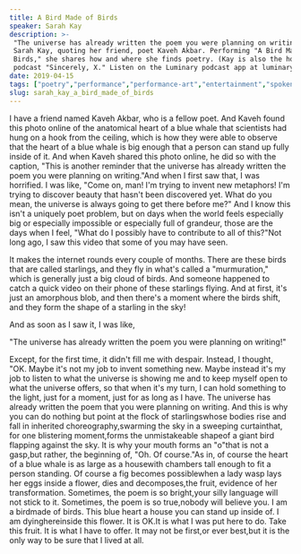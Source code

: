 ```yaml
---
title: A Bird Made of Birds
speaker: Sarah Kay
description: >-
 "The universe has already written the poem you were planning on writing," says
 Sarah Kay, quoting her friend, poet Kaveh Akbar. Performing "A Bird Made of
 Birds," she shares how and where she finds poetry. (Kay is also the host of TED's
 podcast "Sincerely, X." Listen on the Luminary podcast app at luminary.link/ted)
date: 2019-04-15
tags: ["poetry","performance","performance-art","entertainment","spoken-word","storytelling"]
slug: sarah_kay_a_bird_made_of_birds
---
```


I have a friend named Kaveh Akbar, who is a fellow poet. And Kaveh found this photo online
of the anatomical heart of a blue whale that scientists had hung on a hook from the
ceiling, which is how they were able to observe that the heart of a blue whale is big
enough that a person can stand up fully inside of it. And when Kaveh shared this photo
online, he did so with the caption, "This is another reminder that the universe has
already written the poem you were planning on writing."And when I first saw that, I was
horrified. I was like, "Come on, man! I'm trying to invent new metaphors! I'm trying to
discover beauty that hasn't been discovered yet. What do you mean, the universe is always
going to get there before me?" And I know this isn't a uniquely poet problem, but on days
when the world feels especially big or especially impossible or especially full of
grandeur, those are the days when I feel, "What do I possibly have to contribute to all of
this?"Not long ago, I saw this video that some of you may have seen.

It makes the internet rounds every couple of months. There are these birds that are called
starlings, and they fly in what's called a "murmuration," which is generally just a big
cloud of birds. And someone happened to catch a quick video on their phone of these
starlings flying. And at first, it's just an amorphous blob, and then there's a moment
where the birds shift, and they form the shape of a starling in the sky!

And as soon as I saw it, I was like,

"The universe has already written the poem you were planning on writing!"

Except, for the first time, it didn't fill me with despair. Instead, I thought, "OK. Maybe
it's not my job to invent something new. Maybe instead it's my job to listen to what the
universe is showing me and to keep myself open to what the universe offers, so that when
it's my turn, I can hold something to the light, just for a moment, just for as long as I
have. The universe has already written the poem that you were planning on writing. And this
is why you can do nothing but point at the flock of starlingswhose bodies rise and fall in
inherited choreography,swarming the sky in a sweeping curtainthat, for one blistering
moment,forms the unmistakeable shapeof a giant bird flapping against the sky. It is why
your mouth forms an "o"that is not a gasp,but rather, the beginning of, "Oh. Of course."As
in, of course the heart of a blue whale is as large as a housewith chambers tall enough to
fit a person standing. Of course a fig becomes possiblewhen a lady wasp lays her eggs
inside a flower, dies and decomposes,the fruit, evidence of her transformation. Sometimes,
the poem is so bright,your silly language will not stick to it. Sometimes, the poem is so
true,nobody will believe you. I am a birdmade of birds. This blue heart a house you can
stand up inside of. I am dyinghereinside this flower. It is OK.It is what I was put here to
do. Take this fruit. It is what I have to offer. It may not be first,or ever best,but it is
the only way to be sure that I lived at all.

<!--
ad_duration=3.33
comment_count=12
event="TED2019"
external_start_time=0
has_talk_citation=0
intro_duration=11.82
is_subtitle_required="False"
is_talk_featured="True"
language="en"
language_swap="False"
native_language="en"
number_of_related_talks=6
number_of_speakers=1
number_of_subtitled_videos=25
number_of_tags=6
number_of_talk_download_languages=26
number_of_talk_more_resources=1
number_of_talk_recommendations=0
number_of_talks_take_actions=0
post_ad_duration=0.83
published_timestamp="2019-06-21 12:44:12"
recording_date="2019-04-15"
speaker_description="Poet"
speaker_is_published=1
speaker_name="Sarah Kay"
talk_name="A Bird Made of Birds"
talks_tags=["poetry","performance","performance-art","entertainment","spoken-word","storytelling"]
talks_take_action=[]
url_audio="https://download.ted.com/talks/SarahKay_2019.mp3?apikey=acme-roadrunner"
url_photo_speaker="https://pe.tedcdn.com/images/ted/d4bcc78116307c4e0ba2fa6cfea8f09e5e7f99db_254x191.jpg"
url_photo_talk="https://s3.amazonaws.com/talkstar-photos/uploads/df42f864-5629-4d3f-8f86-2cfbc4064a38/SarahKay_2019-embed.jpg"
url_webpage="https://www.ted.com/talks/sarah_kay_a_bird_made_of_birds"
video_type_name="TED Stage Talk"
-->